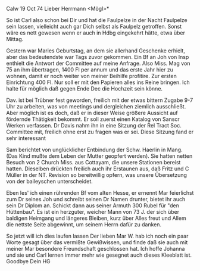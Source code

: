 Calw 19 Oct 74
Lieber Herrmann <Mögl>*

So ist Carl also schon bei Dir und hat die Faulpelze in der Nacht Faulpelze sein lassen, vielleicht auch gar Dich selbst als Faulpelz getroffen. Sonst wäre es nett gewesen wenn er auch in Hdbg eingekehrt hätte, etwa über Mittag.

Gestern war Maries Geburtstag, an dem sie allerhand Geschenke erhielt, aber das bedeutendste war Tags zuvor gekommen. Ein Bf an Joh von Insp enthielt die Antwort der Committee auf meine Anfrage. Also Miss. Mag von 75 an ihm übertragen, 1400 Fl per annum und das erste Jahr hier zu wohnen, damit er noch weiter von meiner Beihilfe profitire. Zur ersten Einrichtung 400 Fl. Nur soll er mit den Papieren alles ins Reine bringen. Ich halte für möglich daß gegen Ende Dec die Hochzeit sein könne.

Dav. ist bei Trübner fest geworden, freilich mit der etwas bittern Zugabe 9-7 Uhr zu arbeiten, was von meetings und dergleichen ziemlich ausschließt. Aber möglich ist es doch, daß er in dieser Weise größere Aussicht auf fördernde Thätigkeit bekommt. Er soll zuerst einen Katalog von Sanscr Werken verfassen. Dr Davis nahm ihn in eine Sitzung der Rel Tract Soc. Committee mit, freilich ohne erst zu fragen was er sei. Diese Sitzung fand er sehr interessant

Sam berichtet von unglücklicher Entbindung der Schw. Haerlin in Mang. (Das Kind mußte dem Leben der Mutter geopfert werden). Sie hatten netten Besuch von 2 Church Miss. aus Cottayam, die unsere Stationen bereist hatten. Dieselben drückten freilich auch ihr Erstaunen aus, daß Fritz und C Müller in der NT. Revision so bereitwillig opfern, was unsere Übersetzung von der baileyschen unterscheidet.

Eben les' ich einen rührenden Bf vom alten Hesse, er ernennt Mar feierlichst zum Dr seines Joh und schreibt seinen Dr Namen drunter, bietet ihr auch sein Dr Diplom an. Schickt dann aus seiner Armuth 300 Rubel für "den Hüttenbau". Es ist ein herzguter, weicher Mann von 73 J. der sich über baldigen Heimgang und längeres Bleiben, kurz über Alles freut und Allem die nettste Seite abgewinnt, um seinem Herrn dafür zu danken.

So jetzt will ich dies laufen lassen Der lieben Mar W. hab ich noch ein paar Worte gesagt über das vermißte Gewißwissen, und finde daß sie auch mit meiner Mar besondere Freundschaft geschlossen hat. Ich hoffe Johanna und sie und Carl lernen immer mehr wie gesegnet auch dieses Kleeblatt ist. 
 Goodbye
 Dein HG
